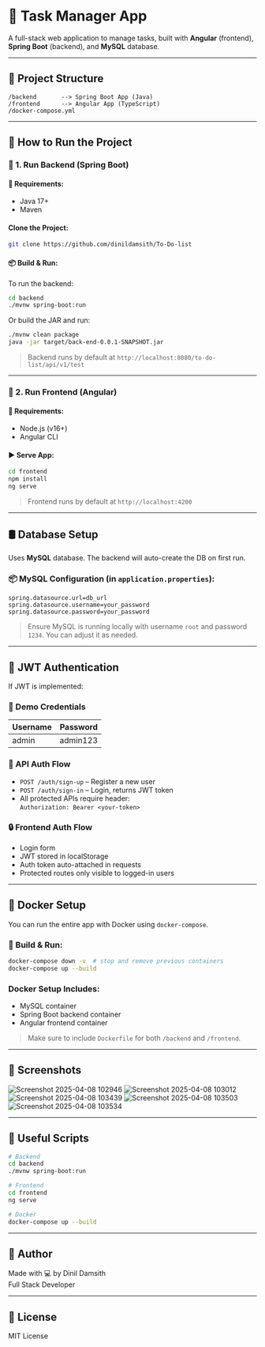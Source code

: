 
# 📝 Task Manager App

A full-stack web application to manage tasks, built with **Angular** (frontend), **Spring Boot** (backend), and **MySQL** database.

---

## 🔧 Project Structure

```
/backend       --> Spring Boot App (Java)
/frontend      --> Angular App (TypeScript)
/docker-compose.yml
```

---

## 🚀 How to Run the Project

### 📌 1. Run Backend (Spring Boot)

#### 🧱 Requirements:
- Java 17+
- Maven

#### Clone the Project:

```bash
git clone https://github.com/dinildamsith/To-Do-list
```

#### 📦 Build & Run:

To run the backend:

```bash
cd backend
./mvnw spring-boot:run
```

Or build the JAR and run:

```bash
./mvnw clean package
java -jar target/back-end-0.0.1-SNAPSHOT.jar
```

> Backend runs by default at `http://localhost:8080/to-do-list/api/v1/test`

---

### 📌 2. Run Frontend (Angular)

#### 🧱 Requirements:
- Node.js (v16+)
- Angular CLI

#### ▶️ Serve App:

```bash
cd frontend
npm install
ng serve
```

> Frontend runs by default at `http://localhost:4200`

---

## 🛢️ Database Setup

Uses **MySQL** database. The backend will auto-create the DB on first run.

### 📦 MySQL Configuration (in `application.properties`):

```properties
spring.datasource.url=db_url
spring.datasource.username=your_password
spring.datasource.password=your_password
```

> Ensure MySQL is running locally with username `root` and password `1234`. You can adjust it as needed.

---

## 🔐 JWT Authentication 

If JWT is implemented:

### 👤 Demo Credentials

| Username | Password |
|----------|----------|
| admin    | admin123 |

### 🧾 API Auth Flow

- `POST /auth/sign-up` – Register a new user
- `POST /auth/sign-in` – Login, returns JWT token
- All protected APIs require header:  
  `Authorization: Bearer <your-token>`

### 🔒 Frontend Auth Flow

- Login form
- JWT stored in localStorage
- Auth token auto-attached in requests
- Protected routes only visible to logged-in users

---

## 🐳 Docker Setup 

You can run the entire app with Docker using `docker-compose`.

### 🧾 Build & Run:

```bash
docker-compose down -v  # stop and remove previous containers
docker-compose up --build
```

### Docker Setup Includes:

- MySQL container
- Spring Boot backend container
- Angular frontend container

> Make sure to include `Dockerfile` for both `/backend` and `/frontend`.

---

## 📸 Screenshots
![Screenshot 2025-04-08 102946](https://github.com/user-attachments/assets/aa6a3800-1739-44a7-9307-d355d600a565)
![Screenshot 2025-04-08 103012](https://github.com/user-attachments/assets/fe41f556-cbd6-4565-8a13-e92e1b1c0196)
![Screenshot 2025-04-08 103439](https://github.com/user-attachments/assets/b04b3164-2b10-4ebd-bb46-2b33d29a6e80)
![Screenshot 2025-04-08 103503](https://github.com/user-attachments/assets/dcc4c3d7-d7f9-4d2d-b8fb-401fa27238ef)
![Screenshot 2025-04-08 103534](https://github.com/user-attachments/assets/86c58833-bf64-430f-a8e9-79d2a37b650a)



---

## 📂 Useful Scripts

```bash
# Backend
cd backend
./mvnw spring-boot:run

# Frontend
cd frontend
ng serve

# Docker
docker-compose up --build
```

---

## 📌 Author

Made with 💻 by Dinil Damsith  
Full Stack Developer

---

## 📄 License

MIT License
